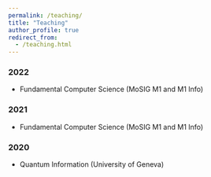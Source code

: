 ```yaml
---
permalink: /teaching/
title: "Teaching"
author_profile: true
redirect_from: 
  - /teaching.html
---
```



### 2022

- Fundamental Computer Science (MoSIG M1 and M1 Info)

### 2021

- Fundamental Computer Science (MoSIG M1 and M1 Info)

### 2020

- Quantum Information (University of Geneva)